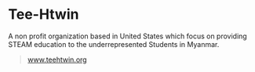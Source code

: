 # Tee-Htwin
A non profit organization based in United States which focus on providing STEAM education to the underrepresented Students in Myanmar.
>www.teehtwin.org
